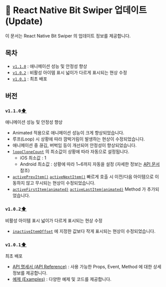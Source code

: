 # 📝 React Native Bit Swiper 업데이트 (Update)

이 문서는 React Native Bit Swiper 의 업데이트 정보를 제공합니다.

## 목차
- [`v1.1.0`](#v110) : 애니메이션 성능 및 안정성 향상
- [`v1.0.2`](#v102) : 비활성 아이템 표시 넓이가 다르게 표시되는 현상 수정
- [`v1.0.1`](#v101) : 최초 배포

## 버전
### `v1.1.0`[⬆](#목차)
애니메이션 성능 및 안정성 향상

- Animated 적용으로 애니메이션 성능이 크게 향상되었습니다.
- 루프(Loop) 시 상황에 따라 깜박거림이 발생하는 현상이 수정되었습니다.
- 애니메이션 중 끊김, 버벅임 등이 개선되어 안정성이 향상되었습니다.
- [`loopCloneCount`](ApiReference.md#loopclonecount) 의 최소값이 상황에 따라 자동으로 설정됩니다.
    - iOS 최소값 : 1
    - Android 최소값 : 상황에 따라 1~6까지 자동을 설정 (자세한 정보는 [API 문서](ApiReference.md#loopclonecount) 참조)
- [`activePrevItem()`](ApiReference.md#activeprevitemanimated)
[`activeNextItem()`](ApiReference.md#activenextitemanimated) 빠르게 호출 시 이전/다음 아이템으로 이동하지 않고 무시되는 현상이 수정되었습니다. 
- [`activeFirstItem(animated)`](ApiReference.md#activefirstitemanimated)
[`activeLastItem(animated)`](ApiReference.md#activelastitemanimated) Method 가 추가되었습니다.

### `v1.0.2`[⬆](#목차)
비활성 아이템 표시 넓이가 다르게 표시되는 현상 수정

- [`inactiveItemOffset`](ApiReference.md#inactiveitemoffset) 에 지정한 값보다 작게 표시되는 현상이 수정되었습니다.

### `v1.0.1`[⬆](#목차)
최초 배포

- [API 명세서 (API Reference)](ApiReference.md) : 사용 가능한 Props, Event, Method 에 대한 상세 정보를 제공합니다.
- [예제 (Examples)](Examples.md) : 다양한 예제 및 코드를 제공합니다.
